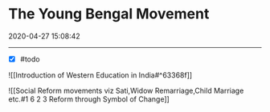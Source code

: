 # The Young Bengal Movement
2020-04-27 15:08:42
            
---

- [x] #todo 

![[Introduction of Western Education in India#^63368f]]

![[Social Reform movements viz Sati,Widow Remarriage,Child Marriage etc.#1 6 2 3 Reform through Symbol of Change]]